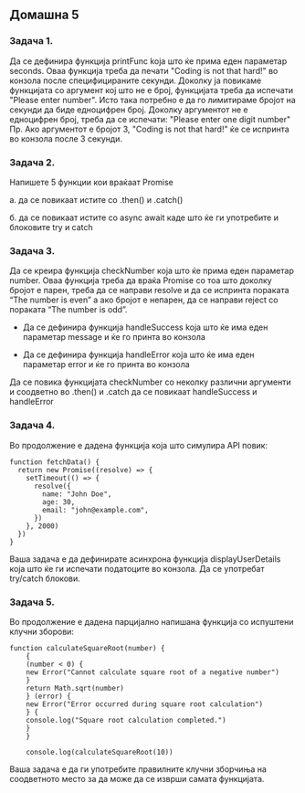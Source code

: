 ## Домашна 5

### Задача 1.

Да се дефинира функција printFunc koja што ќе прима еден параметар seconds. Оваа функција треба да печати "Coding is not that hard!" во конзола после специфицираните секунди. Доколку ја повикаме функцијата со аргумент кој што не е број, функцијата треба да испечати "Please enter number". Исто така потребно е да го лимитираме бројот на секунди да биде едноцифрен број. Доколку аргументот не е едноцифрен број, треба да се испечати: "Please enter one digit number"
Пр. Ако аргументот е бројот 3, "Coding is not that hard!" ќе се испринта во конзола после 3 секунди.

### Задача 2.

Напишете 5 функции кои враќаат Promise

а. да се повикаат истите со .then() и .catch()

б. да се повикаат истите со async await каде што ќе ги употребите и блоковите try и catch

### Задача 3.

Да се креира функција checkNumber која што ќе прима еден параметар number. Оваа функција треба да враќа Promise со тоа што доколку бројот е парен, треба да се направи resolve и да се испринта пораката “The number is even” a ако бројот е непарен, да се направи reject со пораката “The number is odd”.

- Да се дефинира функција handleSuccess koja што ќе има еден параметар message и ќе го принта во конзола

- Да се дефинира функција handleError која што ќе има еден параметар error и ќе го принта во конзола

Да се повика функцијата checkNumber со неколку различни аргументи и соодветно во .then() и .catch да се повикаат handleSuccess и handleError

### Задача 4.

Во продолжение е дадена функција која што симулира API повик:

```
function fetchData() {
  return new Promise((resolve) => {
    setTimeout(() => {
      resolve({
        name: "John Doe",
        age: 30,
        email: "john@example.com",
      })
    }, 2000)
  })
}
```

Ваша задача е да дефинирате асинхрона функција displayUserDetails која што ќе ги испечати податоците во конзола. Да се употребат try/catch блокови.

### Задача 5.

Во продолжение е дадена парцијално напишана функција со испуштени клучни зборови:

```
function calculateSquareRoot(number) {
    {
    (number < 0) {
    new Error("Cannot calculate square root of a negative number")
    }
    return Math.sqrt(number)
    } (error) {
    new Error("Error occurred during square root calculation")
    } {
    console.log("Square root calculation completed.")
    }
    }

    console.log(calculateSquareRoot(10))
```

Ваша задача е да ги употребите правилните клучни зборчиња на соодветното место за да може да се изврши самата функцијата.
